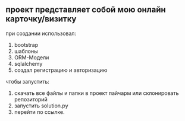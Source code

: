 проект представляет собой мою онлайн карточку/визитку
-----------------------------------------------------
при создании использовал:
1. bootstrap
2. шаблоны
3. ORM-Модели
4. sqlalchemy
5. создал регистрацию и авторизацию

чтобы запустить:
1. скачать все файлы и папки в проект пайчарм или склонировать репозиторий
2. запустить solution.py
3. перейти по ссылке.
